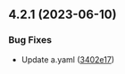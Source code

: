 ## 4.2.1 (2023-06-10)


### Bug Fixes

* Update a.yaml ([3402e17](https://github.com/sarafpradumna/releases-test/commit/3402e177a8ea8ec96831f8289777595a8c030e58))



